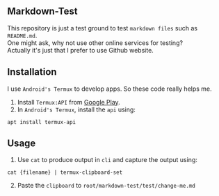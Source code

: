 ## Markdown-Test
This repository is just a test ground to test `markdown files` such as `README.md`.</br>
One might ask, why not use other online services for testing?</br>
Actually it's just that I prefer to use Github website.

## Installation
I use `Android's Termux` to develop apps. So these code really helps me.
1. Install `Termux:API` from [Google Play](https://play.google.com/store/apps/details?id=com.termux.api).
2. In `Android's Termux`, install the `api` using:
```
apt install termux-api
```

## Usage
1. Use `cat` to produce output in `cli` and capture the output using:
```
cat {filename} | termux-clipboard-set
```
2. Paste the `clipboard` to `root/markdown-test/test/change-me.md`
